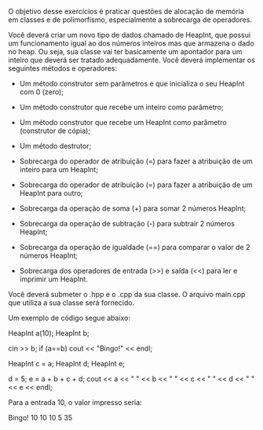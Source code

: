 O objetivo desse exercícios é praticar questões de alocação de memória em classes e de polimorfismo, especialmente a sobrecarga de operadores.

Você deverá criar um novo tipo de dados chamado de HeapInt, que possui um funcionamento igual ao dos números inteiros mas que armazena o dado no heap. Ou seja, sua classe vai ter basicamente um apontador para um inteiro que deverá ser tratado adequadamente. Você deverá implementar os seguintes métodos e operadores:

- Um método construtor sem parâmetros e que inicializa o seu HeapInt com 0 (zero);

- Um método construtor que recebe um inteiro como parâmetro;

- Um método construtor que recebe um HeapInt como parâmetro (construtor de cópia);

- Um método destrutor;

- Sobrecarga do operador de atribuição (=) para fazer a atribuição de um inteiro para um HeapInt;

- Sobrecarga do operador de atribuição (=) para fazer a atribuição de um HeapInt para outro;

- Sobrecarga da operação de soma (+) para somar 2 números HeapInt;

- Sobrecarga da operação de subtração (-) para subtrair 2 números HeapInt;

- Sobrecarga da operação de igualdade (==) para comparar o valor de 2 números HeapInt;
- Sobrecarga dos operadores de entrada (>>) e saída (<<) para ler e imprimir um HeapInt.
 
Você deverá submeter o .hpp e o .cpp da sua classe. O arquivo main.cpp que utiliza a sua classe será fornecido.

Um exemplo de código segue abaixo:

   HeapInt a(10);
   HeapInt b;

   cin >> b;
   if (a==b)
      cout << "Bingo!" << endl;

   HeapInt c = a;
   HeapInt d;
   HeapInt e;
   
   d = 5;
   e = a + b + c + d;
   cout << a << " " << b << " " << c << " " << d << " " << e << endl;

Para a entrada 10, o valor impresso seria: 

Bingo!
10 10 10 5 35